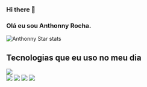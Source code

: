 ### Hi there 👋
### Olá eu sou Anthonny Rocha.


![Anthonny Star stats](https://github-readme-stats.vercel.app/api?username=anthonnystar&show_icons=true&theme=dracula)


## Tecnologias que eu uso no meu dia
<div> 
<img src="https://img.shields.io/badge/mac%20os-000000?style=for-the-badge&logo=apple&logoColor=white" />
</div>
<img src="https://img.shields.io/badge/C%23-239120?style=for-the-badge&logo=c-sharp&logoColor=white" />
</div>
<img src="https://img.shields.io/badge/Django-092E20?style=for-the-badge&logo=django&logoColor=white" />
</div>
<img src="https://img.shields.io/badge/MySQL-00000F?style=for-the-badge&logo=mysql&logoColor=white" />
</div>
<img src="https://img.shields.io/badge/C%2B%2B-00599C?style=for-the-badge&logo=c%2B%2B&logoColor=white" />
</div>
